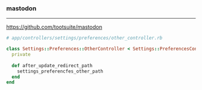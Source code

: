 ### mastodon
---
https://github.com/tootsuite/mastodon

```rb
# app/controllers/settings/preferences/other_controller.rb

class Settings::Preferences::OtherController < Settings::PreferencesController
  private
  
  def after_update_redirect_path
    settings_preferencfes_other_path
  end
end


```

```
```

```
```


